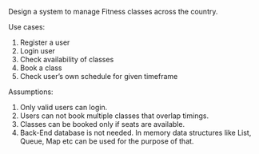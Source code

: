 Design a system to manage Fitness classes across the country.

Use cases:
1. Register a user
2. Login user
3. Check availability of classes
4. Book a class
5. Check user’s own schedule for given timeframe

Assumptions:
1. Only valid users can login.
2. Users can not book multiple classes that overlap timings.
3. Classes can be booked only if seats are available.
4. Back-End database is not needed. In memory data structures like List, Queue, Map etc can be used for the purpose of that.
